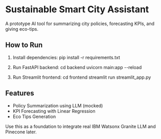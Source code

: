 # Sustainable Smart City Assistant

A prototype AI tool for summarizing city policies, forecasting KPIs, and giving eco-tips.

## How to Run

1. Install dependencies:
   pip install -r requirements.txt

2. Run FastAPI backend:
   cd backend
   uvicorn main:app --reload

3. Run Streamlit frontend:
   cd frontend
   streamlit run streamlit_app.py

## Features

- Policy Summarization using LLM (mocked)
- KPI Forecasting with Linear Regression
- Eco Tips Generation

Use this as a foundation to integrate real IBM Watsonx Granite LLM and Pinecone later.
